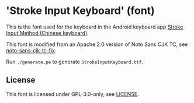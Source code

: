 # 'Stroke Input Keyboard' (font)

This is the font used for the keyboard in the Android keyboard app
[Stroke Input Method (Chinese keyboard)][app].

This font is modified from an Apache 2.0 version of Noto Sans CJK TC,
see [noto-sans-cjk-tc-fix].

Run `./generate.pe` to generate `StrokeInputKeyboard.ttf`.


[app]: https://github.com/stroke-input/stroke-input-android
[noto-sans-cjk-tc-fix]: https://github.com/stroke-input/noto-sans-cjk-tc-fix


## License

This font is licensed under GPL-3.0-only, see [LICENSE].


[LICENSE]: LICENSE
